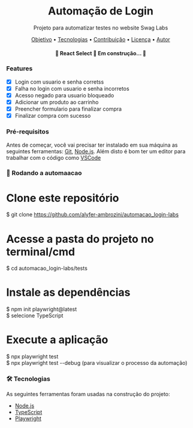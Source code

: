 <h1 align="center">Automação de Login</h1>

<p align="center">Projeto para automatizar testes no website Swag Labs</p>

<p align="center">
 <a href="#objetivo">Objetivo</a> •
 <a href="#tecnologias">Tecnologias</a> • 
 <a href="#contribuicao">Contribuição</a> • 
 <a href="#licenc-a">Licença</a> • 
 <a href="#autor">Autor</a>
</p>

<h4 align="center"> 
	🚧  React Select 🚀 Em construção...  🚧
</h4>

### Features

- [x] Login com usuario e senha corretss
- [x] Falha no login com usuario e senha incorretos
- [x] Acesso negado para usuario bloqueado
- [x] Adicionar um produto ao carrinho
- [x] Preencher formulario para finalizar compra
- [x] Finalizar compra com sucesso

### Pré-requisitos

Antes de começar, você vai precisar ter instalado em sua máquina as seguintes ferramentas:
[Git](https://git-scm.com), [Node.js](https://nodejs.org/en/). 
Além disto é bom ter um editor para trabalhar com o código como [VSCode](https://code.visualstudio.com/)

### 🎲 Rodando a automaacao

# Clone este repositório
$ git clone <https://github.com/alyfer-ambrozini/automacao_login-labs>

# Acesse a pasta do projeto no terminal/cmd
$ cd automacao_login-labs/tests

# Instale as dependências
$ npm init playwright@latest <br>
$ selecione TypeScript

# Execute a aplicação
$ npx playwright test <br>
$ npx playwright test --debug (para visualizar o processo da automação)

### 🛠 Tecnologias

As seguintes ferramentas foram usadas na construção do projeto:

- [Node.js](https://nodejs.org/en/)
- [TypeScript](https://www.typescriptlang.org/)
- [Playwright](https://playwright.dev/docs/intro)
